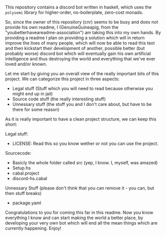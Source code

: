 This repository contains a discord bot written in haskell, which uses the `polysemi` library for higher-order, no-boilerplate, zero-cost monads. 

So, since the owner of this repository (cnr) seems to be busy and does not provide his own readme, I (GenuineGuineapig, from the "youbetterhaveareadme-association") am taking this into my own hands.
By providing a readme I plan on providing a solution which will in return improve the lives of many people, which will now be able to read this text and then kickstart their development of another, possible better (but probably worse) discord bot which will eventually gain his own artificial intelligence and thus destroying the world and everything that we've ever loved and/or known.

Let me start by giving you an overall view of the really important bits of this project. We can categorize this project in three aspects:

* Legal stuff (Stuff which you will need to read because otherwise you might end up in jail)
* Source code stuff (the really interesting stuff)
* Unnessary stuff (the stuff you and I don't care about, but have to be there for some reason)

As it is really important to have a clean project structure, we can keep this short:

Legal stuff:
- LICENSE: Read this so you know wether or not you can use the project. 

Sourcecode: 
- Basicly the whole folder called src (yep, I know. I, myself, was amazed)
- Setup.hs	
- cabal.project
- discord-hs.cabal

Unnessary Stuff (please don't think that you can remove it - you can, but then stuff breaks)
- package.yaml


Congratulations to you for coming this far in this readme. Now you know everything I know and can start making the world a better place, by developing your very own bot which will end all the mean things which are currently happening. Enjoy!  
